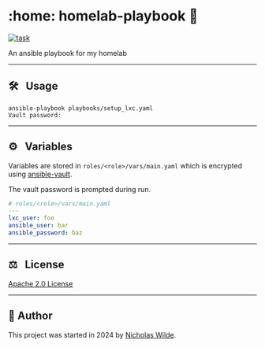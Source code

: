 <!-- markdownlint-disable-next-line no-trailing-punctuation -->
# :home: homelab-playbook :rocket:

[![task](https://img.shields.io/badge/task-enabled-brightgreen?logo=task&logoColor=white&style=for-the-badge)](https://taskfile.dev/)

An ansible playbook for my homelab

---

## :hammer_and_wrench: &nbsp; Usage

```shell
ansible-playbook playbooks/setup_lxc.yaml
Vault password:
```
---

## :gear: &nbsp; Variables

Variables are stored in `roles/<role>/vars/main.yaml` which is encrypted using [ansible-vault][2].

The vault password is prompted during run.

```yaml
# roles/<role>/vars/main.yaml
---
lxc_user: foo
ansible_user: bar
ansible_password: baz
```

---

<!-- spellchecker-disable -->
## :balance_scale: &nbsp; License
<!-- spellchecker-enable -->

​[​Apache 2.0 License​](../LICENSE)

---

## :pencil:​&nbsp;​Author

​This project was started in 2024 by [Nicholas Wilde][1].

[1]: <https://github.com/nicholaswilde/>
[2]: <https://docs.ansible.com/ansible/latest/vault_guide/vault.html>
